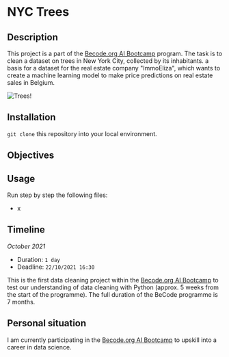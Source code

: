 # NYC Trees

## Description
This project is a part of the [Becode.org AI Bootcamp](https://becode.org/learn/ai-bootcamp/) program. The task is to clean a dataset on trees in New York City, collected by its inhabitants. a basis for a dataset for the real estate company "ImmoEliza", which wants to create a machine learning model to make price predictions on real estate sales in Belgium. 


![Trees!](https://camo.githubusercontent.com/0d8b401421d9e98b08b08957e1ea25fb4fabe83e11b302151888d931f40a32ca/68747470733a2f2f7777772e687564736f6e616c6c657267792e636f6d2f77702d636f6e74656e742f75706c6f6164732f323031362f30342f6e79632d7374726565742d74726565732e6a7067) 

## Installation

`git clone` this repository into your local environment. 

## Objectives

## Usage

Run step by step the following files:

* x

## Timeline
*October 2021*

- Duration: `1 day`
- Deadline: `22/10/2021 16:30`

This is the first data cleaning project within the [Becode.org AI Bootcamp](https://becode.org/learn/ai-bootcamp/) to test our understanding of data cleaning with Python (approx. 5 weeks from the start of the programme). The full duration of the BeCode programme is 7 months. 

## Personal situation
I am currently participating in the [Becode.org AI Bootcamp](https://becode.org/learn/ai-bootcamp/) to upskill into a career in data science. 
